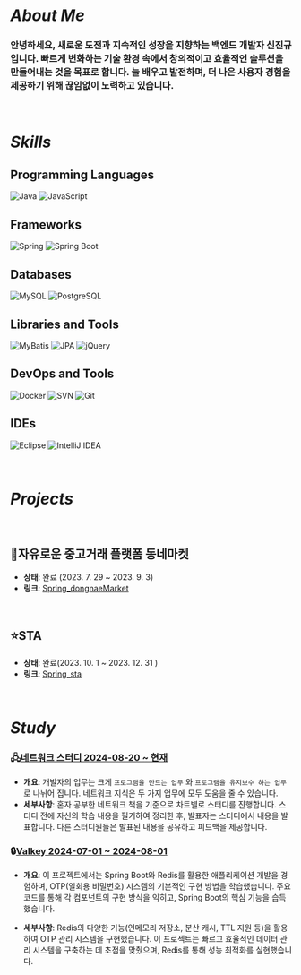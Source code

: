 # ***About Me***

### 안녕하세요, 새로운 도전과 지속적인 성장을 지향하는 백엔드 개발자 신진규입니다. 빠르게 변화하는 기술 환경 속에서 창의적이고 효율적인 솔루션을 만들어내는 것을 목표로 합니다. 늘 배우고 발전하며, 더 나은 사용자 경험을 제공하기 위해 끊임없이 노력하고 있습니다.

<br>

# ***Skills***
## Programming Languages
![Java](https://img.shields.io/badge/Java-007396?style=for-the-badge&logo=java&logoColor=white)
![JavaScript](https://img.shields.io/badge/JavaScript-F7DF1E?style=for-the-badge&logo=javascript&logoColor=black)

## Frameworks
![Spring](https://img.shields.io/badge/Spring-6DB33F?style=for-the-badge&logo=spring&logoColor=white)
![Spring Boot](https://img.shields.io/badge/Spring%20Boot-6DB33F?style=for-the-badge&logo=springboot&logoColor=white)

## Databases
![MySQL](https://img.shields.io/badge/MySQL-4479A1?style=for-the-badge&logo=mysql&logoColor=white)
![PostgreSQL](https://img.shields.io/badge/PostgreSQL-4169E1?style=for-the-badge&logo=postgresql&logoColor=white)

## Libraries and Tools
![MyBatis](https://img.shields.io/badge/MyBatis-E63236?style=for-the-badge&logo=mybatis&logoColor=white)
![JPA](https://img.shields.io/badge/JPA-6DB33F?style=for-the-badge&logo=hibernate&logoColor=white)
![jQuery](https://img.shields.io/badge/jQuery-0769AD?style=for-the-badge&logo=jquery&logoColor=white)

## DevOps and Tools
![Docker](https://img.shields.io/badge/Docker-2496ED?style=for-the-badge&logo=docker&logoColor=white)
![SVN](https://img.shields.io/badge/Subversion-809CC9?style=for-the-badge&logo=subversion&logoColor=white)
![Git](https://img.shields.io/badge/Git-F05032?style=for-the-badge&logo=git&logoColor=white)

## IDEs
![Eclipse](https://img.shields.io/badge/Eclipse-2C2255?style=for-the-badge&logo=eclipse&logoColor=white)
![IntelliJ IDEA](https://img.shields.io/badge/IntelliJ%20IDEA-000000?style=for-the-badge&logo=intellijidea&logoColor=white)


<br>

# ***Projects***

<br>

## 🥕자유로운 중고거래 플랫폼 동네마켓
- **상태**: 완료 (2023. 7. 29 ~ 2023. 9. 3)
- **링크**: [Spring_dongnaeMarket](https://github.com/shin-jingyu/dongnae.git)

<br>

## ⭐STA
- **상태**: 완료(2023. 10. 1 ~ 2023. 12. 31 )
- **링크**: [Spring_sta](https://github.com/shin-jingyu/Spring-sta.git)

<br>

# ***Study***

### 🖧[네트워크 스터디 2024-08-20 ~ 현재 ](링크)
- **개요**: 개발자의 업무는 크게 `프로그램을 만드는 업무` 와 `프로그램을 유지보수 하는 업무`  로 나뉘어 집니다.
네트워크 지식은 두 가지 업무에 모두 도움을 줄 수 있습니다.
- **세부사항**: 혼자 공부한 네트워크 책을 기준으로 차트별로 스터디를 진행합니다. 스터디 전에 자신의 학습 내용을 필기하여 정리한 후, 발표자는 스터디에서 내용을 발표합니다. 다른 스터디원들은 발표된 내용을 공유하고 피드백을 제공합니다.


### 🔒[Valkey 2024-07-01 ~ 2024-08-01 ](https://github.com/shin-jingyu/demo-valkey-springboot-standalone.git)
- **개요**: 
이 프로젝트에서는 Spring Boot와 Redis를 활용한 애플리케이션 개발을 경험하며, OTP(일회용 비밀번호) 시스템의 기본적인 구현 방법을 학습했습니다. 주요 코드를 통해 각 컴포넌트의 구현 방식을 익히고, Spring Boot의 핵심 기능을 습득했습니다.

- **세부사항**: 
Redis의 다양한 기능(인메모리 저장소, 분산 캐시, TTL 지원 등)을 활용하여 OTP 관리 시스템을 구현했습니다. 이 프로젝트는 빠르고 효율적인 데이터 관리 시스템을 구축하는 데 초점을 맞췄으며, Redis를 통해 성능 최적화를 실현했습니다.




